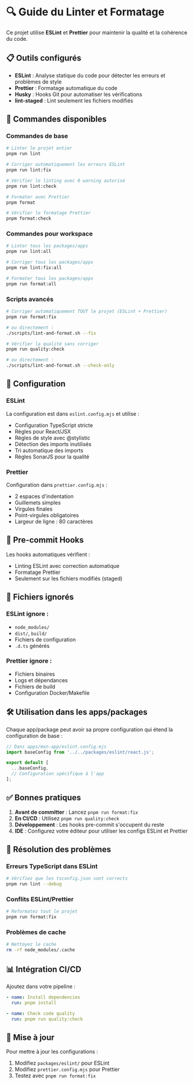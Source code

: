 # 🔍 Guide du Linter et Formatage

Ce projet utilise **ESLint** et **Prettier** pour maintenir la qualité et la
cohérence du code.

## 📋 Outils configurés

- **ESLint** : Analyse statique du code pour détecter les erreurs et problèmes
  de style
- **Prettier** : Formatage automatique du code
- **Husky** : Hooks Git pour automatiser les vérifications
- **lint-staged** : Lint seulement les fichiers modifiés

## 🚀 Commandes disponibles

### Commandes de base

```bash
# Linter le projet entier
pnpm run lint

# Corriger automatiquement les erreurs ESLint
pnpm run lint:fix

# Vérifier le linting avec 0 warning autorisé
pnpm run lint:check

# Formater avec Prettier
pnpm format

# Vérifier le formatage Prettier
pnpm format:check
```

### Commandes pour workspace

```bash
# Linter tous les packages/apps
pnpm run lint:all

# Corriger tous les packages/apps
pnpm run lint:fix:all

# Formater tous les packages/apps
pnpm run format:all
```

### Scripts avancés

```bash
# Corriger automatiquement TOUT le projet (ESLint + Prettier)
pnpm run format:fix

# ou directement :
./scripts/lint-and-format.sh --fix

# Vérifier la qualité sans corriger
pnpm run quality:check

# ou directement :
./scripts/lint-and-format.sh --check-only
```

## 🔧 Configuration

### ESLint

La configuration est dans `eslint.config.mjs` et utilise :

- Configuration TypeScript stricte
- Règles pour React/JSX
- Règles de style avec @stylistic
- Détection des imports inutilisés
- Tri automatique des imports
- Règles SonarJS pour la qualité

### Prettier

Configuration dans `prettier.config.mjs` :

- 2 espaces d'indentation
- Guillemets simples
- Virgules finales
- Point-virgules obligatoires
- Largeur de ligne : 80 caractères

## 🎯 Pre-commit Hooks

Les hooks automatiques vérifient :

- Linting ESLint avec correction automatique
- Formatage Prettier
- Seulement sur les fichiers modifiés (staged)

## 📁 Fichiers ignorés

### ESLint ignore :

- `node_modules/`
- `dist/`, `build/`
- Fichiers de configuration
- `.d.ts` générés

### Prettier ignore :

- Fichiers binaires
- Logs et dépendances
- Fichiers de build
- Configuration Docker/Makefile

## 🛠️ Utilisation dans les apps/packages

Chaque app/package peut avoir sa propre configuration qui étend la configuration
de base :

```javascript
// Dans apps/mon-app/eslint.config.mjs
import baseConfig from '../../packages/eslint/react.js';

export default [
  ...baseConfig,
  // Configuration spécifique à l'app
];
```

## ✅ Bonnes pratiques

1. **Avant de committer** : Lancez `pnpm run format:fix`
2. **En CI/CD** : Utilisez `pnpm run quality:check`
3. **Développement** : Les hooks pre-commit s'occupent du reste
4. **IDE** : Configurez votre éditeur pour utiliser les configs ESLint et
   Prettier

## 🐛 Résolution des problèmes

### Erreurs TypeScript dans ESLint

```bash
# Vérifiez que les tsconfig.json sont corrects
pnpm run lint --debug
```

### Conflits ESLint/Prettier

```bash
# Reformatez tout le projet
pnpm run format:fix
```

### Problèmes de cache

```bash
# Nettoyez le cache
rm -rf node_modules/.cache
```

## 📊 Intégration CI/CD

Ajoutez dans votre pipeline :

```yaml
- name: Install dependencies
  run: pnpm install

- name: Check code quality
  run: pnpm run quality:check
```

## 🔄 Mise à jour

Pour mettre à jour les configurations :

1. Modifiez `packages/eslint/` pour ESLint
2. Modifiez `prettier.config.mjs` pour Prettier
3. Testez avec `pnpm run format:fix`
